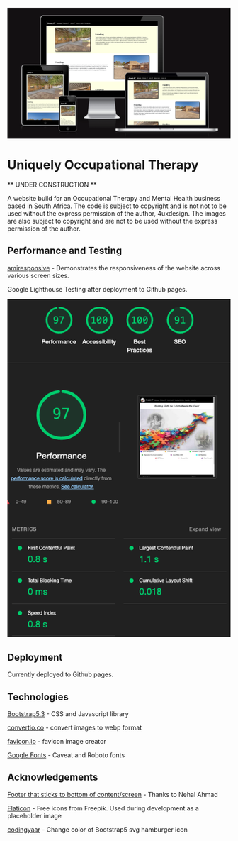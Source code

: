 ![](static/img/amiresponsive.png)

# Uniquely Occupational Therapy

** UNDER CONSTRUCTION **

A website build for an Occupational Therapy and Mental Health business based in South Africa. 
The code is subject to copyright and is not not to be used without the express permission of
the author, 4uxdesign. The images are also subject to copyright and are not to be used without the express permission of the author.

## Performance and Testing

[amiresponsive](https://ui.dev/amiresponsive?url=https://thespamster.github.io/occupational_therapy/) - Demonstrates the responsiveness of the website across various screen sizes.

Google Lighthouse Testing after deployment to Github pages.

![](static/img/glighthouse_screenshot0924.png)

## Deployment

Currently deployed to Github pages.

## Technologies

[Bootstrap5.3](https://getbootstrap.com/) - CSS and Javascript library

[convertio.co](https://convertio.co/) - convert images to webp format

[favicon.io](https://favicon.io/) - favicon image creator

[Google Fonts](https://fonts.google.com/) - Caveat and Roboto fonts

## Acknowledgements

[Footer that sticks to bottom of content/screen](https://dev.to/nehalahmadkhan/how-to-make-footer-stick-to-bottom-of-web-page-3i14) - Thanks to Nehal Ahmad

[Flaticon](https://www.flaticon.com/) - Free icons from Freepik. Used during development as a placeholder image

[codingyaar](https://codingyaar.com/shorts/bootstrap-navbar-toggler-color-change/) - Change color of Bootstrap5 svg hamburger icon